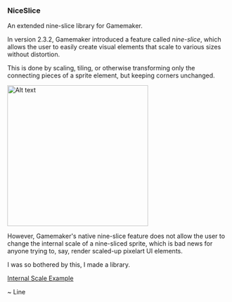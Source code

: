 ### NiceSlice
An extended nine-slice library for Gamemaker.

In version 2.3.2, Gamemaker introduced a feature called *nine-slice*,
which allows the user to easily create visual elements that scale to various sizes without distortion.

This is done by scaling, tiling, or otherwise transforming only the connecting pieces of a sprite element, but keeping corners unchanged.

<img
  src="https://i.imgur.com/DKphaUv.png"
  alt="Alt text"
  title="Optional title"
  style="display: inline-block; margin: 0 auto; width: 320px">

However, Gamemaker's native nine-slice feature does not allow the user to change the internal scale of a nine-sliced sprite,
which is bad news for anyone trying to, say, render scaled-up pixelart UI elements.
 
I was so bothered by this, I made a library.

[Internal Scale Example](https://github.com/YoYoGames/GameMaker-Feature-Requests/assets/34343336/45c7e8dc-7733-4f12-b736-2f9ae18c8e57)
 
~ Line
